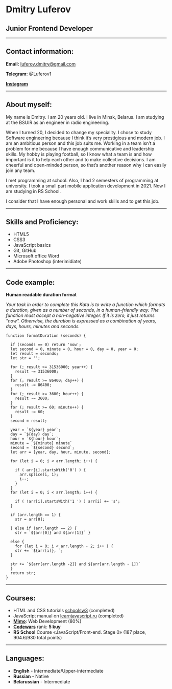 # Dmitry Luferov #

## Junior Frontend Developer ##

---

## Contact information: ##

**Email:** luferov.dmitry@gmail.com

**Telegram:** @Luferov1

[**Instagram**](https://www.instagram.com/luferov1/?hl=ru)

---

## About myself: ##
My name is Dmitry. I am 20 years old. I live in Minsk, Belarus. I am studying at the BSUIR as an engineer in radio engineering. 

When I turned 20, I decided to change my speciality. I chose to study Software engineering because I think it’s very prestigious and modern job. I am an ambitious person and this job suits me. Working in a team isn’t a problem for me because I have enough communicative and leadership skills. My hobby is playing football, so I know what a team is and how important is it to help each other and to make collective decisions. I am cheerful and open-minded person, so that’s another reason why I can easily join any team.

I met programming at school. Also, I had 2 semesters of programming at university. I took a small part mobile application development in 2021. Now I am studying in RS School.

I consider that I have enough personal and work skills and to get this job. 

---

## Skills and Proficiency: ##

* HTML5
* CSS3
* JavaScript basics
* Git, GitHub
* Microsoft office Word
* Adobe Photoshop (interimidiate)

---

## Code example: ##

**Human readable duration format**
 
_Your task in order to complete this Kata is to write a function which formats a duration, given as a number of seconds, in a human-friendly way.
The function must accept a non-negative integer. If it is zero, it just returns "now". Otherwise, the duration is expressed as a combination of years, days, hours, minutes and seconds._

    function formatDuration (seconds) {

      if (seconds == 0) return 'now';
      let second = 0, minute = 0, hour = 0, day = 0, year = 0;
      let result = seconds;
      let str = '';

      for (; result >= 31536000; year++) {
        result -= 31536000;
      }
      for (; result >= 86400; day++) {
        result -= 86400;
      }
      for (; result >= 3600; hour++) {
        result -= 3600;
      }
      for (; result >= 60; minute++) {
        result -= 60;
      }
      second = result;
   
      year = `${year} year`;
      day = `${day} day`;
      hour = `${hour} hour`;
      minute = `${minute} minute`
      second = `${second} second`;
      let arr = [year, day, hour, minute, second];

      for (let i = 0; i < arr.length; i++) {

        if ( arr[i].startsWith('0') ) {
          arr.splice(i, 1);
          i--;
        }
      } 
      for (let i = 0; i < arr.length; i++) {

        if ( !arr[i].startsWith('1 ') ) arr[i] += 's';
      }

      if (arr.length == 1) {
        str = arr[0];

      } else if (arr.length == 2) {
        str = `${arr[0]} and ${arr[1]}` }

      else {
        for (let i = 0; i < arr.length - 2; i++ ) {
        str += `${arr[i]}, `;
      }

      str += `${arr[arr.length -2]} and ${arr[arr.length - 1]}`
      }
      return str;
    }

 ---

 ## Courses: ## 

 * HTML and CSS tutorials [schoolsw3](https://schoolsw3.com/html/) (completed)
 * JavaScript manual on [learnjavascript.ru](https://learn.javascript.ru/) (completed)
 * [**Mimo**](https://getmimo.com/): Web Development (80%)
 * [**Codewars**](https://www.codewars.com) rank: **5 kuy**
 * **RS School** Course «JavaScript/Front-end. Stage 0» (187 place, 904.6/930 total points)

---

## Languages: ##

* **English** - Intermediate/Upper-intermediate
* **Russian** - Native
* **Belarussian** - Intermediate